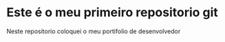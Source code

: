 # Este é o meu primeiro repositorio git

Neste repositorio coloquei o meu portifolio de desenvolvedor